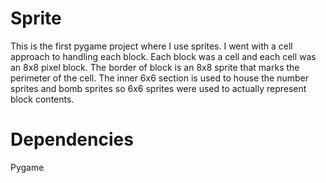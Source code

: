 # Sprite #
This is the first pygame project where I use sprites.
I went with a cell approach to handling each block. Each block was a cell and each cell was an 8x8 pixel block. The border of block is an 8x8 sprite that marks the perimeter of the cell. The inner 6x6 section is used to house the number sprites and bomb sprites so 6x6 sprites were used to actually represent block contents.

# Dependencies #
Pygame
